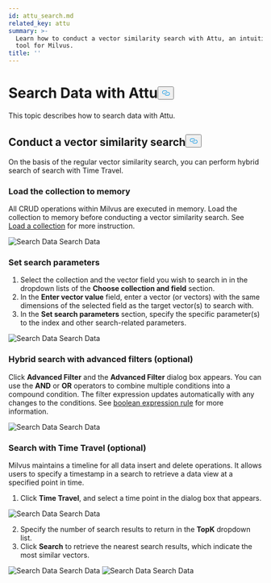 ```yaml
---
id: attu_search.md
related_key: attu
summary: >-
  Learn how to conduct a vector similarity search with Attu, an intuitive GUI
  tool for Milvus.
title: ''
---
```

<h1 id="Search-Data-with-Attu" class="common-anchor-header">Search Data with Attu<button data-href="#Search-Data-with-Attu" class="anchor-icon" translate="no">
      <svg translate="no"
        aria-hidden="true"
        focusable="false"
        height="20"
        version="1.1"
        viewBox="0 0 16 16"
        width="16"
      >
        <path
          fill="#0092E4"
          fill-rule="evenodd"
          d="M4 9h1v1H4c-1.5 0-3-1.69-3-3.5S2.55 3 4 3h4c1.45 0 3 1.69 3 3.5 0 1.41-.91 2.72-2 3.25V8.59c.58-.45 1-1.27 1-2.09C10 5.22 8.98 4 8 4H4c-.98 0-2 1.22-2 2.5S3 9 4 9zm9-3h-1v1h1c1 0 2 1.22 2 2.5S13.98 12 13 12H9c-.98 0-2-1.22-2-2.5 0-.83.42-1.64 1-2.09V6.25c-1.09.53-2 1.84-2 3.25C6 11.31 7.55 13 9 13h4c1.45 0 3-1.69 3-3.5S14.5 6 13 6z"
        ></path>
      </svg>
    </button></h1><p>This topic describes how to search data with Attu.</p>
<h2 id="Conduct-a-vector-similarity-search" class="common-anchor-header">Conduct a vector similarity search<button data-href="#Conduct-a-vector-similarity-search" class="anchor-icon" translate="no">
      <svg translate="no"
        aria-hidden="true"
        focusable="false"
        height="20"
        version="1.1"
        viewBox="0 0 16 16"
        width="16"
      >
        <path
          fill="#0092E4"
          fill-rule="evenodd"
          d="M4 9h1v1H4c-1.5 0-3-1.69-3-3.5S2.55 3 4 3h4c1.45 0 3 1.69 3 3.5 0 1.41-.91 2.72-2 3.25V8.59c.58-.45 1-1.27 1-2.09C10 5.22 8.98 4 8 4H4c-.98 0-2 1.22-2 2.5S3 9 4 9zm9-3h-1v1h1c1 0 2 1.22 2 2.5S13.98 12 13 12H9c-.98 0-2-1.22-2-2.5 0-.83.42-1.64 1-2.09V6.25c-1.09.53-2 1.84-2 3.25C6 11.31 7.55 13 9 13h4c1.45 0 3-1.69 3-3.5S14.5 6 13 6z"
        ></path>
      </svg>
    </button></h2><p>On the basis of the regular vector similarity search, you can perform hybrid search of search with Time Travel.</p>
<h3 id="Load-the-collection-to-memory" class="common-anchor-header">Load the collection to memory</h3><p>All CRUD operations within Milvus are executed in memory. Load the collection to memory before conducting a vector similarity search. See <a href="/docs/fr/attu_collection.md#Load-a-collection">Load a collection</a> for more instruction.</p>
<p>
  <span class="img-wrapper">
    <img translate="no" src="/docs/v2.0.x/assets/attu/insight_search1.png" alt="Search Data" class="doc-image" id="search-data" />
    <span>Search Data</span>
  </span>
</p>
<h3 id="Set-search-parameters" class="common-anchor-header">Set search parameters</h3><ol>
<li>Select the collection and the vector field you wish to search in in the dropdown lists of the <strong>Choose collection and field</strong> section.</li>
<li>In the <strong>Enter vector value</strong> field, enter a vector (or vectors) with the same dimensions of the selected field as the target vector(s) to search with.</li>
<li>In the <strong>Set search parameters</strong> section, specify the specific parameter(s) to the index and other search-related parameters.</li>
</ol>
<p>
  <span class="img-wrapper">
    <img translate="no" src="/docs/v2.0.x/assets/attu/insight_search2.png" alt="Search Data" class="doc-image" id="search-data" />
    <span>Search Data</span>
  </span>
</p>
<h3 id="Hybrid-search-with-advanced-filters-optional" class="common-anchor-header">Hybrid search with advanced filters (optional)</h3><p>Click <strong>Advanced Filter</strong> and the <strong>Advanced Filter</strong> dialog box appears. You can use the <strong>AND</strong> or <strong>OR</strong> operators to combine multiple conditions into a compound condition. The filter expression updates automatically with any changes to the conditions. See <a href="/docs/fr/boolean.md">boolean expression rule</a> for more information.</p>
<p>
  <span class="img-wrapper">
    <img translate="no" src="/docs/v2.0.x/assets/attu/insight_search3.png" alt="Search Data" class="doc-image" id="search-data" />
    <span>Search Data</span>
  </span>
</p>
<h3 id="Search-with-Time-Travel-optional" class="common-anchor-header">Search with Time Travel (optional)</h3><p>Milvus maintains a timeline for all data insert and delete operations. It allows users to specify a timestamp in a search to retrieve a data view at a specified point in time.</p>
<ol>
<li>Click <strong>Time Travel</strong>, and select a time point in the dialog box that appears.</li>
</ol>
<p>
  <span class="img-wrapper">
    <img translate="no" src="/docs/v2.0.x/assets/attu/insight_search4.png" alt="Search Data" class="doc-image" id="search-data" />
    <span>Search Data</span>
  </span>
</p>
<ol start="2">
<li>Specify the number of search results to return in the <strong>TopK</strong> dropdown list.</li>
<li>Click <strong>Search</strong> to retrieve the nearest search results, which indicate the most similar vectors.</li>
</ol>
<p>
  <span class="img-wrapper">
    <img translate="no" src="/docs/v2.0.x/assets/attu/insight_search5.png" alt="Search Data" class="doc-image" id="search-data" />
    <span>Search Data</span>
  </span>


  <span class="img-wrapper">
    <img translate="no" src="/docs/v2.0.x/assets/attu/insight_search6.png" alt="Search Data" class="doc-image" id="search-data" />
    <span>Search Data</span>
  </span>
</p>
